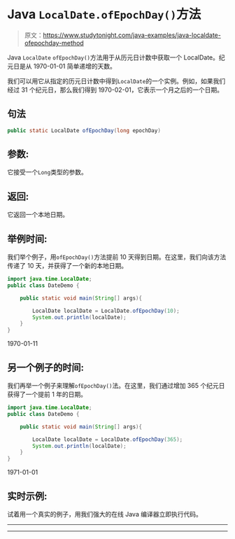 # Java `LocalDate.ofEpochDay()`方法

> 原文：<https://www.studytonight.com/java-examples/java-localdate-ofepochday-method>

Java `LocalDate` `ofEpochDay()`方法用于从历元日计数中获取一个 LocalDate。纪元日是从 1970-01-01 简单递增的天数。

我们可以用它从指定的历元日计数中得到`LocalDate`的一个实例。例如，如果我们经过 31 个纪元日，那么我们得到 1970-02-01，它表示一个月之后的一个日期。

## 句法

```java
public static LocalDate ofEpochDay(long epochDay)
```

## 参数:

它接受一个`Long`类型的参数。

## 返回:

它返回一个本地日期。

## 举例时间:

我们举个例子，用`ofEpochDay()`方法提前 10 天得到日期。在这里，我们向该方法传递了 10 天，并获得了一个新的本地日期。

```java
import java.time.LocalDate;
public class DateDemo {

	public static void main(String[] args){  

		LocalDate localDate = LocalDate.ofEpochDay(10);
		System.out.println(localDate);		
	}
}
```

1970-01-11

## 另一个例子的时间:

我们再举一个例子来理解`ofEpochDay()`法。在这里，我们通过增加 365 个纪元日获得了一个提前 1 年的日期。

```java
import java.time.LocalDate;
public class DateDemo {

	public static void main(String[] args){  

		LocalDate localDate = LocalDate.ofEpochDay(365);
		System.out.println(localDate);		
	}
}
```

1971-01-01

## 实时示例:

试着用一个真实的例子，用我们强大的在线 Java 编译器立即执行代码。

* * *

* * *